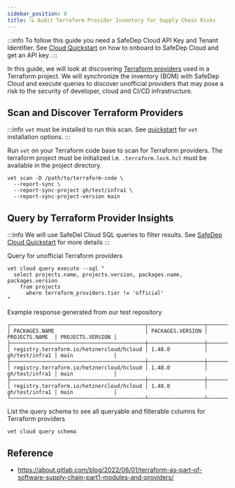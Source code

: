 ```yaml
---
sidebar_position: 8
title: 🔍 Audit Terraform Provider Inventory for Supply Chain Risks
---
```


:::info
To follow this guide you need a SafeDep Cloud API Key and Tenant Identifier.
See [Cloud Quickstart](../cloud/quickstart.md) on how to onboard to SafeDep Cloud and get an API key.
:::

In this guide, we will look at discovering [Terraform providers](https://developer.hashicorp.com/terraform/language/providers) used in a Terraform project. We will synchronize the inventory (BOM) with SafeDep Cloud and execute queries to discover unofficial providers that may pose a risk to the security of developer, cloud and CI/CD infrastructure.

## Scan and Discover Terraform Providers

:::info
`vet` must be installed to run this scan. See [quickstart](../quickstart.md) for `vet` installation options.
:::

Run `vet` on your Terraform code base to scan for Terraform providers. The terraform project must be initialized i.e. `.terraform.lock.hcl` must be available in the project directory.

```shell
vet scan -D /path/to/terraform-code \
  --report-sync \
  --report-sync-project gh/test/infra1 \
  --report-sync-project-version main
```

## Query by Terraform Provider Insights

:::info
We will use SafeDel Cloud SQL queries to filter results. See [SafeDep Cloud Quickstart](../cloud/quickstart.md) for more details
:::

Query for unofficial Terraform providers

```shell
vet cloud query execute --sql "
  select projects.name, projects.version, packages.name, packages.version 
    from projects 
      where terraform_providers.tier != 'official'
"
```

Example response generated from our test repository

```shell
┌───────────────────────────────────────────┬──────────────────┬────────────────┬──────────────────┐
│ PACKAGES.NAME                             │ PACKAGES.VERSION │ PROJECTS.NAME  │ PROJECTS.VERSION │
├───────────────────────────────────────────┼──────────────────┼────────────────┼──────────────────┤
│ registry.terraform.io/hetznercloud/hcloud │ 1.48.0           │ gh/test/infra1 │ main             │
├───────────────────────────────────────────┼──────────────────┼────────────────┼──────────────────┤
│ registry.terraform.io/hetznercloud/hcloud │ 1.48.0           │ gh/test/infra1 │ main             │
├───────────────────────────────────────────┼──────────────────┼────────────────┼──────────────────┤
│ registry.terraform.io/hetznercloud/hcloud │ 1.48.0           │ gh/test/infra1 │ main             │
└───────────────────────────────────────────┴──────────────────┴────────────────┴──────────────────┘%
```

List the query schema to see all queryable and filterable columns for Terraform providers

```shell
vet cloud query schema
```

## Reference

- https://about.gitlab.com/blog/2022/06/01/terraform-as-part-of-software-supply-chain-part1-modules-and-providers/